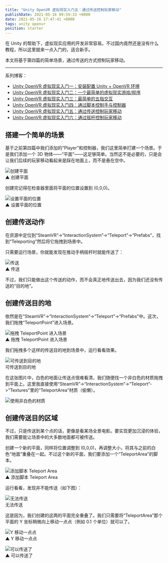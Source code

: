 ```yaml
---
title: "Unity OpenVR 虚拟现实入门五：通过传送控制玩家移动"
publishDate: 2021-05-16 09:59:33 +0800
date: 2021-05-16 17:47:41 +0800
tags: unity openvr
position: starter
---
```


在 Unity 的帮助下，虚拟现实应用的开发非常容易。不过国内竟然还是没有什么教程，所以这里就来一点入门的，适合新手。

本文将基于第四篇的简单场景，通过传送的方式控制玩家移动。

---

系列博客：

- [Unity OpenVR 虚拟现实入门一：安装配置 Unity + OpenVR 环境](https://blog.walterlv.com/post/unity-openvr-starting-1.html)
- [Unity OpenVR 虚拟现实入门二：一个最简单的虚拟现实游戏/程序](https://blog.walterlv.com/post/unity-openvr-starting-2.html)
- [Unity OpenVR 虚拟现实入门三：最简单的五指交互](https://blog.walterlv.com/post/unity-openvr-starting-3.html)
- [Unity OpenVR 虚拟现实入门四：通过脚本控制手与控制器](https://blog.walterlv.com/post/unity-openvr-starting-4.html)
- [Unity OpenVR 虚拟现实入门五：通过传送控制玩家移动](https://blog.walterlv.com/post/unity-openvr-starting-5.html)
- [Unity OpenVR 虚拟现实入门六：通过摇杆控制玩家移动](https://blog.walterlv.com/post/unity-openvr-starting-6.html)

<div id="toc"></div>

## 搭建一个简单的场景

基于之前第四篇中我们添加的“Player”和控制器，我们这里简单打建一个场景。于是我们添加一个 3D 物体——“平面”——这足够简单。当然这不是必要的，只是会让我们后续的玩家移动看起来是踩在地面上，而不是悬在空中。

![创建平面](/static/posts/2021-05-16-10-22-58.png)  
▲ 创建平面

创建完记得在检查器里面将平面的位置设置到 (0,0,0)。

![设置平面的位置](/static/posts/2021-05-16-10-26-22.png)  
▲ 设置平面的位置

## 创建传送动作

在资源中定位到“SteamVR”->“InteractionSystem”->“Teleport”->“Prefabs”，找到“Teleporting”然后将它拖拽到场景中。

只需要运行场景，你就能发现在推动手柄摇杆时就能传送了：

![传送](/static/posts/2021-05-16-10-31-13.png)  
▲ 传送

不过，我们只能做出这个传送的动作，而不会真正地传送出去，因为我们还没有传送的“目的地”。

## 创建传送目的地

依然是在“SteamVR”->“InteractionSystem”->“Teleport”->“Prefabs”中。这次，我们拖拽“TeleportPoint”进入场景。

![拖拽 TeleportPoint 进入场景](/static/posts/2021-05-16-10-34-27.png)  
▲ 拖拽 TeleportPoint 进入场景

我们拖拽多个这样的传送目的地到场景中，运行看看效果。

![可传送到目的地](/static/posts/2021-05-16-10-39-59.png)  
可传送到目的地

在这张图片中，白色的地面让传送点很难看清，我们随便找一个非白色的材质拖拽到平面上。这里我直接使用“SteamVR”->“InteractionSystem”->“Teleport”->“Textures”里的“TeleportArea”材质（偷懒）。

![使用非白色的材质](/static/posts/2021-05-16-10-46-56.png)

## 创建传送目的区域

不过，只是传送到某个点的话，更像是看某场全景电影。要实现更加沉浸的体验，我们需要能让场景中的大多数地面都可被传送。

创建一个新的平面，同样将位置调整到 (0,0,0)，再调整大小，将其与之前的白色“地面”重叠在一起。不过这个新的平面，我们要添加一个“TeleportArea”的脚本。

![添加脚本 Teleport Area](/static/posts/2021-05-16-10-51-55.png)  
▲ 添加脚本 Teleport Area

运行看看，发现并不能传送（如下图）：

![无法传送](/static/posts/2021-05-16-10-54-43.png)  
无法传送

这是因为，我们创建的这两的平面完全重叠了。我们只需要将“TeleportArea”那个平面的 Y 坐标稍微向上移动一点点（例如 0.1 个单位）就可以了。

![Y 移动一点点](/static/posts/2021-05-16-10-57-17.png)  
▲ Y 移动一点点

![可以传送了](/static/posts/2021-05-16-10-56-42.png)  
▲ 可以传送了

